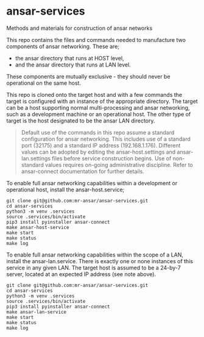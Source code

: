 # ansar-services
Methods and materials for construction of ansar networks

This repo contains the files and commands needed to manufacture two components
of ansar networking. These are;

* the ansar directory that runs at HOST level,
* and the ansar directory that runs at LAN level.

These components are mutually exclusive - they should never be operational
on the same host.

This repo is cloned onto the target host and with a few commands the target
is configured with an instance of the appropriate directory. The target can be
a host supporting normal multi-processing and ansar networking, such as a
development machine or an operational host. The other type of target is the
host designated to be the ansar LAN directory.

> Default use of the commands in this repo assume a standard configuration
> for ansar networking. This includes use of a standard port (32175) and a
> standard IP address (192.168.1.176). Different values can be adopted by editing
> the ansar-host.settings and ansar-lan.settings files before service
> construction begins. Use of non-standard values requires on-going administrative
> discipline. Refer to ansar-connect documentation for further details.

To enable full ansar networking capabilities within a development or operational
host, install the ansar-host.service;

```
git clone git@github.com:mr-ansar/ansar-services.git
cd ansar-services
python3 -m venv .services
source .services/bin/activate
pip3 install pyinstaller ansar-connect
make ansar-host-service
make start
make status
make log
```

To enable full ansar networking capabilities within the scope of a
LAN, install the ansar-lan.service. There is exactly one or none
instances of this service in any given LAN. The target host is assumed
to be a 24-by-7 server, located at an expected IP address (see note
above).

```
git clone git@github.com:mr-ansar/ansar-services.git
cd ansar-services
python3 -m venv .services
source .services/bin/activate
pip3 install pyinstaller ansar-connect
make ansar-lan-service
make start
make status
make log
```

